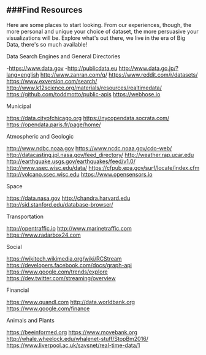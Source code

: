 ###Find Resources
---

Here are some places to start looking. From our experiences, though, the more personal and unique your choice of dataset, the more persuasive your visualizations will be. Explore what's out there, we live in the era of Big Data, there's so much available!

Data Search Engines and General Directories

-https://www.data.gov
-http://publicdata.eu
http://www.data.go.jp/?lang=english
http://www.zanran.com/q/
https://www.reddit.com/r/datasets/
https://www.exversion.com/search/
http://www.k12science.org/materials/resources/realtimedata/
https://github.com/toddmotto/public-apis
https://webhose.io

Municipal

https://data.cityofchicago.org
https://nycopendata.socrata.com/
https://opendata.paris.fr/page/home/

Atmospheric and Geologic

http://www.ndbc.noaa.gov
https://www.ncdc.noaa.gov/cdo-web/
http://datacasting.jpl.nasa.gov/feed_directory/
http://weather.rap.ucar.edu
http://earthquake.usgs.gov/earthquakes/feed/v1.0/
http://www.ssec.wisc.edu/data/
https://cfpub.epa.gov/surf/locate/index.cfm
http://volcano.ssec.wisc.edu
https://www.opensensors.io

Space

https://data.nasa.gov
http://chandra.harvard.edu
http://sid.stanford.edu/database-browser/

Transportation

http://opentraffic.io
http://www.marinetraffic.com
https://www.radarbox24.com

Social

https://wikitech.wikimedia.org/wiki/RCStream
https://developers.facebook.com/docs/graph-api
https://www.google.com/trends/explore
https://dev.twitter.com/streaming/overview

Financial

https://www.quandl.com
http://data.worldbank.org
https://www.google.com/finance

Animals and Plants

https://beeinformed.org
https://www.movebank.org
http://whale.wheelock.edu/whalenet-stuff/StopBm2016/
https://www.liverpool.ac.uk/savsnet/real-time-data/1
